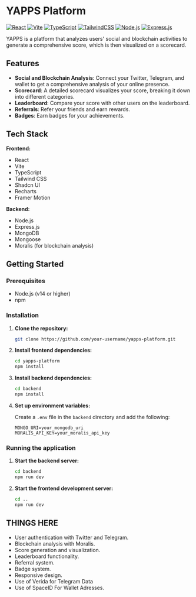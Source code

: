 
# YAPPS Platform

[![React](https://img.shields.io/badge/react-%2320232a.svg?style=for-the-badge&logo=react&logoColor=%2361DAFB)](https://reactjs.org/)
[![Vite](https://img.shields.io/badge/vite-%23646CFF.svg?style=for-the-badge&logo=vite&logoColor=white)](https://vitejs.dev/)
[![TypeScript](https://img.shields.io/badge/typescript-%23007ACC.svg?style=for-the-badge&logo=typescript&logoColor=white)](https://www.typescriptlang.org/)
[![TailwindCSS](https://img.shields.io/badge/tailwindcss-%2338B2AC.svg?style=for-the-badge&logo=tailwind-css&logoColor=white)](https://tailwindcss.com/)
[![Node.js](https://img.shields.io/badge/node.js-6DA55F?style=for-the-badge&logo=node.js&logoColor=white)](https://nodejs.org/)
[![Express.js](https://img.shields.io/badge/express.js-%23404d59.svg?style=for-the-badge&logo=express&logoColor=%2361DAFB)](https://expressjs.com/)

YAPPS is a platform that analyzes users' social and blockchain activities to generate a comprehensive score, which is then visualized on a scorecard.

## Features

- **Social and Blockchain Analysis**: Connect your Twitter, Telegram, and wallet to get a comprehensive analysis of your online presence.
- **Scorecard**: A detailed scorecard visualizes your score, breaking it down into different categories.
- **Leaderboard**: Compare your score with other users on the leaderboard.
- **Referrals**: Refer your friends and earn rewards.
- **Badges**: Earn badges for your achievements.

## Tech Stack

**Frontend:**

- React
- Vite
- TypeScript
- Tailwind CSS
- Shadcn UI
- Recharts
- Framer Motion

**Backend:**

- Node.js
- Express.js
- MongoDB
- Mongoose
- Moralis (for blockchain analysis)

## Getting Started

### Prerequisites

- Node.js (v14 or higher)
- npm

### Installation

1. **Clone the repository:**

   ```bash
   git clone https://github.com/your-username/yapps-platform.git
   ```

2. **Install frontend dependencies:**

   ```bash
   cd yapps-platform
   npm install
   ```

3. **Install backend dependencies:**

   ```bash
   cd backend
   npm install
   ```

4. **Set up environment variables:**

   Create a `.env` file in the `backend` directory and add the following:

   ```env
   MONGO_URI=your_mongodb_uri
   MORALIS_API_KEY=your_moralis_api_key
   ```

### Running the application

1. **Start the backend server:**

   ```bash
   cd backend
   npm run dev
   ```

2. **Start the frontend development server:**

   ```bash
   cd ..
   npm run dev
   ```
## THINGS HERE

- User authentication with Twitter and Telegram.
- Blockchain analysis with Moralis.
- Score generation and visualization.
- Leaderboard functionality.
- Referral system.
- Badge system.
- Responsive design.
- Use of Verida for Telegram Data
- Use of SpaceID For Wallet Adresses.


